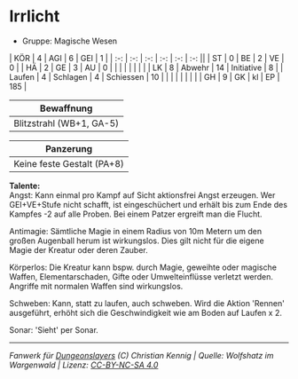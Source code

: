 # Irrlicht  
- Gruppe: Magische Wesen  

| KÖR    | 4 | AGI      | 6  | GEI        | 1   |
| :-: | :-: | :-: | :-: | :-: | :-: ||
| ST     | 0 | BE       | 2  | VE         | 0   |
| HÄ     | 2 | GE       | 3  | AU         | 0   |
|        |   |          |    |            |     |
| LK     | 8 | Abwehr   | 14 | Initiative | 8   |
| Laufen | 4 | Schlagen | 4  | Schiessen  | 10  |
|        |   |          |    |            |     |
| GH     | 9 | GK       | kl | EP         | 185 |


| Bewaffnung |
| --- |
| Blitzstrahl (WB+1, GA-5) |


| Panzerung |
| --- |
| Keine feste Gestalt (PA+8) |


**Talente:**  
Angst: Kann einmal pro Kampf auf Sicht aktionsfrei Angst erzeugen. Wer GEI+VE+Stufe nicht schafft, ist eingeschüchert und erhält bis zum Ende des Kampfes -2 auf alle Proben. Bei einem Patzer ergreift man die Flucht.

Antimagie: Sämtliche Magie in einem Radius von 10m Metern um den großen Augenball herum ist wirkungslos. Dies gilt nicht für die eigene Magie der Kreatur oder deren Zauber.

Körperlos: Die Kreatur kann bspw. durch Magie, geweihte oder magische Waffen, Elementarschaden, Gifte oder Umwelteinflüsse verletzt werden. Angriffe mit normalen Waffen sind wirkungslos.

Schweben: Kann, statt zu laufen, auch schweben. Wird die Aktion 'Rennen' ausgeführt, erhöht sich die Geschwindigkeit wie am Boden auf Laufen x 2.

Sonar: 'Sieht' per Sonar.





___
*Fanwerk für [Dungeonslayers](https://www.dungeonslayers.net/) (C) Christian Kennig | Quelle: Wolfshatz im Wargenwald | Lizenz: [CC-BY-NC-SA 4.0](https://creativecommons.org/licenses/by-nc-sa/4.0/deed.de)*